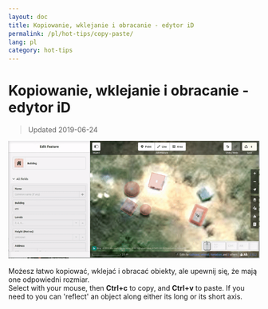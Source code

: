 ```yaml
---
layout: doc
title: Kopiowanie, wklejanie i obracanie - edytor iD
permalink: /pl/hot-tips/copy-paste/
lang: pl
category: hot-tips
---
```


Kopiowanie, wklejanie i obracanie - edytor iD
============

> Updated 2019-06-24

![copy-paste][]


Możesz łatwo kopiować, wklejać i obracać obiekty, ale upewnij się, że mają one odpowiedni rozmiar.  
Select with your mouse, then **Ctrl+c** to copy, and **Ctrl+v** to paste. If you need to you can 'reflect' an object along either its long or its short axis.   

[copy-paste]:/images/hot-tips/copy-paste.gif
[keymon]:/images/hot-tips/keymon.png